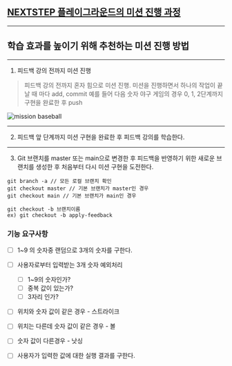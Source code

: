 ## [NEXTSTEP 플레이그라운드의 미션 진행 과정](https://github.com/next-step/nextstep-docs/blob/master/playground/README.md)

---
## 학습 효과를 높이기 위해 추천하는 미션 진행 방법

---
1. 피드백 강의 전까지 미션 진행 
> 피드백 강의 전까지 혼자 힘으로 미션 진행. 미션을 진행하면서 하나의 작업이 끝날 때 마다 add, commit
> 예를 들어 다음 숫자 야구 게임의 경우 0, 1, 2단계까지 구현을 완료한 후 push

![mission baseball](https://raw.githubusercontent.com/next-step/nextstep-docs/master/playground/images/mission_baseball.png)

---
2. 피드백 앞 단계까지 미션 구현을 완료한 후 피드백 강의를 학습한다.

---
3. Git 브랜치를 master 또는 main으로 변경한 후 피드백을 반영하기 위한 새로운 브랜치를 생성한 후 처음부터 다시 미션 구현을 도전한다.

```
git branch -a // 모든 로컬 브랜치 확인
git checkout master // 기본 브랜치가 master인 경우
git checkout main // 기본 브랜치가 main인 경우

git checkout -b 브랜치이름
ex) git checkout -b apply-feedback
```

### 기능 요구사항 
- [ ]  1~9 의 숫자중 랜덤으로 3개의 숫자를 구한다.
- [ ]  사용자로부터 입력받는 3개 숫자 예외처리
   - [ ]  1~9의 숫자인가?
   - [ ]  중복 값이 있는가?
   - [ ]  3자리 인가?
- [ ] 위치와 숫자 값이 같은 경우 - 스트라이크
- [ ] 위치는 다른데 숫자 값이 같은 경우 - 볼
- [ ] 숫자 값이 다른경우 - 낫싱
- [ ] 사용자가 입력한 값에 대한 실행 결과를 구한다.




